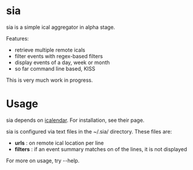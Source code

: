 sia
===

sia is a simple ical aggregator in alpha stage.

Features:

- retrieve multiple remote icals
- filter events with regex-based filters
- display events of a day, week or month
- so far command line based, KISS

This is very much work in progress.


Usage
===

sia depends on [icalendar](https://pypi.python.org/pypi/icalendar). For installation, see their page.

sia is configured via text files in the ~/.sia/ directory. These files are:
- __urls__ : on remote ical location per line
- __filters__ : if an event summary matches on of the lines, it is not displayed

For more on usage, try --help.
